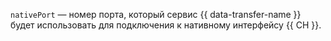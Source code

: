 `nativePort` — номер порта, который сервис {{ data-transfer-name }} будет использовать для подключения к нативному интерфейсу {{ CH }}.
